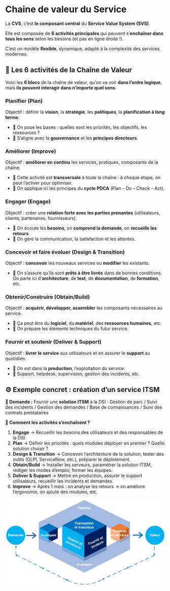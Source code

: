 # Chaine de valeur du Service

La **CVS**, c’est **le composant central** du **Service Value System (SVS)**. 

Elle est composée de **6 activités principales** qui peuvent s’**enchaîner dans tous les sens** selon les besoins (et pas en ligne droite !). 

C’est un modèle **flexible**, dynamique, adapté à la complexité des services modernes.



## 🔧 Les 6 activités de la Chaîne de Valeur

Voici les **6 blocs** de la chaîne de valeur, qu'on va voir **dans l’ordre logique**, mais **ils peuvent interagir dans n’importe quel sens**.



### **Planifier (Plan)** 
Objectif : définir la **vision**, la **stratégie**, les **politiques**, la **planification à long terme**.

- 🔹 On pose les bases : quelles sont les priorités, les objectifs, les ressources ?
- 🔹 S’aligne avec la **gouvernance** et les **principes directeurs**.

### **Améliorer (Improve)** 
Objectif : **améliorer en continu** les services, pratiques, composants de la chaîne.

- 🔹 Cette activité est **transversale** à toute la chaîne : à chaque étape, on peut l’activer pour optimiser. 
- 🔹 On applique ici les principes du **cycle PDCA** (Plan – Do – Check – Act).

### **Engager (Engage)** 
Objectif : créer une **relation forte avec les parties prenantes** (utilisateurs, clients, partenaires, fournisseurs).

- 🔹 On écoute les **besoins**, on **comprend la demande**, on **recueille les retours**.
- 🔹 On gère la communication, la satisfaction et les attentes.

### **Concevoir et faire évoluer (Design & Transition)** 
Objectif : **concevoir** les nouveaux services ou **modifier** les existants.

- 🔹 On s’assure qu’ils sont **prêts à être livrés** dans de bonnes conditions. On parle ici d’**architecture**, de **test**, de **documentation**, de **formation**, etc.

### **Obtenir/Construire (Obtain/Build)** 
Objectif : **acquérir, développer, assembler** les composants nécessaires au service.

- 🔹 Ça peut être du **logiciel**, du **matériel**, des **ressources humaines**, etc.
- 🔹 On prépare les éléments techniques du futur service.

### **Fournir et soutenir (Deliver & Support)** 
Objectif : **livrer le service** aux utilisateurs et en assurer le **support** au quotidien.

- 🔹 On est dans la **production**, l’exploitation du service. 
- 🔹 Support, helpdesk, supervision, gestion des incidents, etc.



## **⚙️ Exemple concret : création d’un service ITSM**

**📌 Demande :** Fournir une **solution ITSM** à la DSI : Gestion de parc / Suivi des incidents / Gestion des demandes / Base de connaissances / Suivi des contrats prestataires

**🔁 Comment les activités s’enchaînent ?**

1.  **Engage** → Recueillir les besoins des utilisateurs et des responsables de la DSI.
2.  **Plan** → Définir les priorités : quels modules déployer en premier ? Quelle solution choisir ?
3.  **Design & Transition** → Concevoir l’architecture de la solution, tester des outils (GLPI, ServiceNow, etc.), préparer le déploiement.
4.  **Obtain/Build** → Installer les serveurs, paramétrer la solution ITSM, rédiger les modes d’emploi, former les équipes.
5.  **Deliver & Support** → Mettre en production, assurer le support utilisateurs, recueillir les incidents et demandes.
6.  **Improve** → Après 1 mois : on analyse les retours → on améliore l’ergonomie, on ajoute des modules, etc.

![](../../../../media/Cours-Intro-ITIL4-V2-Chaine-de-valeur-du-Service-image1.png)


